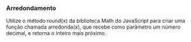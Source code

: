 ### Arredondamento ###

Utilize o método round(x) da biblioteca Math do JavaScript para criar uma função chamada arredonda(x), que recebe como parâmetro um número decimal, e retorna o inteiro mais próximo.